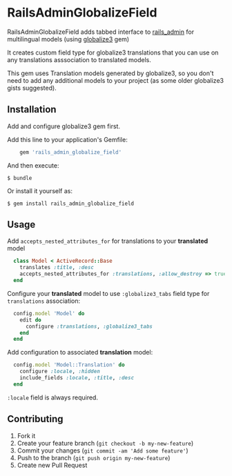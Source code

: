 # RailsAdminGlobalizeField

  RailsAdminGlobalizeField adds tabbed interface to [rails_admin](https://github.com/sferik/rails_admin) for multilingual models (using [globalize3](https://github.com/svenfuchs/globalize3) gem)

  It creates custom field type for globalize3 translations that you can use on any translations asssociation to translated models.

  This gem uses Translation models generated by globalize3, so you don't need to add any additional models to your project (as some older globalize3 gists suggested).

## Installation

Add and configure globalize3 gem first.

Add this line to your application's Gemfile:
``` ruby
    gem 'rails_admin_globalize_field'
```

And then execute:

    $ bundle

Or install it yourself as:

    $ gem install rails_admin_globalize_field

## Usage

Add `accepts_nested_attributes_for` for translations to your **translated** model
``` ruby
  class Model < ActiveRecord::Base
    translates :title, :desc
    accepts_nested_attributes_for :translations, :allow_destroy => true
  end
```

Configure your **translated** model to use `:globalize3_tabs` field type for `translations` association:
``` ruby
  config.model 'Model' do
    edit do
      configure :translations, :globalize3_tabs
    end
  end
```

Add configuration to associated **translation** model:
``` ruby
  config.model 'Model::Translation' do
    configure :locale, :hidden
    include_fields :locale, :title, :desc
  end
```
`:locale` field is always required.



## Contributing

1. Fork it
2. Create your feature branch (`git checkout -b my-new-feature`)
3. Commit your changes (`git commit -am 'Add some feature'`)
4. Push to the branch (`git push origin my-new-feature`)
5. Create new Pull Request
